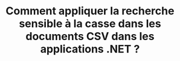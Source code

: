 ---
############################# Static ############################
layout: "auto-gen-gist"
draft: false
path: "fr/search/net/case-sensitive/csv/"
otherformats: PDF DOC DOT DOCX DOCM DOTX DOTM TXT ODT OTT RTF XLS XLT XLSX XLSM XLSB XLTX XLTM XLA XLAM ODS OTS TSV XML PPT PPS POT PPTX PPTM POTX POTM PPSX PPSM ODP PST OST EML EMLX MSG ONE ZIP XHTML MHTML MD CHM EPUB  FB2 

############################# Head ############################
head_title: "Appliquer la recherche de texte sensible à la casse dans les documents CSV via .NET"
head_description: "L'API GroupDocs.Search .NET permet aux programmeurs de logiciels d'appliquer une recherche de texte sensible à la casse et de trouver la séquence exacte de mots dans les documents CSV via l'API .NET."

############################# Header ############################
title: "Comment appliquer la recherche sensible à la casse dans les documents CSV dans les applications .NET ?"
description: "L'API GroupDocs.Search .NET permet aux développeurs de logiciels d'appliquer une recherche de texte sensible à la casse dans divers types de documents tels que PDF, HTML, DOCX, PPTX, XLSX et plus encore dans les applications .NET."

######################### Download Button #######################
button:
    enable: true

############################# About ############################
about:
    enable: true
    title: "Qu'est-ce que la recherche sensible à la casse et comment y parvenir via .NET ?"
    content: |
     Il existe de nombreuses techniques de recherche utiles qui peuvent aider les utilisateurs à rechercher dans divers types de documents une combinaison particulière de mots ou d'autres données. La recherche sensible à la casse est une technique très utile qui permet aux utilisateurs de rechercher des documents et des pages Web, que les lettres majuscules et minuscules soient traitées comme différentes ou égales. Par exemple, "Ordinateur", "ordinateur" et "ORDINATEUR" seront traités comme des mots dissemblables car la lettre "C" est majuscule dans le premier cas, minuscule dans le second et toutes les lettres majuscules dans le 3ème. GroupDocs.Search pour .NET est une API de recherche de documents hautes performances pratique qui permet aux créateurs de logiciels de créer des applications logicielles et des outils pour effectuer facilement la recherche de texte ainsi que l'indexation de documents. L'API prend en charge certains des formats de fichiers les plus couramment utilisés tels que PDF, HTML, e-mail Outlook, Microsoft Office Word, feuilles de calcul Excel, présentations PowerPoint, Outlook MSG, PST et bien d'autres. Une autre fonctionnalité utile est qu'il peut identifier les requêtes de recherche écrites dans une langue qui ne correspond pas à la disposition de votre clavier.

############################# content ############################
steps:
    enable: true
    block:
    - title_left: "Effectuez une recherche sensible à la casse dans CSV Documents via .NET"
      content_left: |
       L'API GroupDocs.Search .NET permet aux programmeurs de logiciels d'ajouter une fonctionnalité de recherche sensible à la casse dans leur propre application C# .NET. L'exemple de code .NET suivant illustre comment effectuer une recherche sensible à la casse avec une requête sous forme de texte dans des fichiers CSV avec seulement quelques lignes de code.

      title_right: "Appliquer la recherche sensible à la casse dans CSV Documents"
      content_right: |
         * Identifiez le chemin d'accès au dossier d'index ainsi qu'au dossier de documents.
         * Générer un index dans le dossier spécifié en appelant l'instance de la classe [Index](https://apireference.groupdocs.com/search/net/groupdocs.search/index/constructors/2)
         * Indexation des documents du dossier spécifié en appelant l'instance de la classe [Add](https://apireference.groupdocs.com/search/net/groupdocs.search.index/add/methods/1)
         * Initialise une nouvelle instance de la classe [SearchOptions](https://apireference.groupdocs.com/search/net/groupdocs.search.options/searchoptions)
         * Activation de la recherche sensible à la casse en appelant la méthode [UseCaseSensitiveSearch](https://apireference.groupdocs.com/search/net/groupdocs.search.options/searchoptions/properties/usecasesensitivesearch)
         * Définir la chaîne de recherche et commencer la recherche
         
        
      gisthash: "805df69ebb1145d5c15c212431de1395"
      gistfile: "case-sensitive_in_text_queries_dotnet.cs"

    - title_left: "Effectuer une recherche sensible à la casse sous forme d'objet via .NET"
      content_left: |
        GroupDocs.Search .NET donne aux développeurs de logiciels le pouvoir de découvrir des mots en gardant à l'esprit les lettres majuscules et minuscules dans l'application .NET. L'exemple de code .NET suivant illustre comment appliquer une recherche sensible à la casse avec une requête sous forme d'objet dans des documents CSV.

      title_right: "Effectuez une recherche sensible à la casse dans CSV Documents"
      content_right: |
        * Identifiez le chemin d'accès au dossier d'index ainsi qu'au dossier de documents.
        * Générer un index dans le dossier spécifié en appelant l'instance de la classe [Index](https://apireference.groupdocs.com/search/net/groupdocs.search/index/constructors/2)
        * Indexation des documents du dossier spécifié en appelant l'instance de la classe [Add](https://apireference.groupdocs.com/search/net/groupdocs.search.index/add/methods/1)
        * Initialise une nouvelle instance de la classe [SearchOptions](https://apireference.groupdocs.com/search/net/groupdocs.search.options/searchoptions)
        * Activation de la recherche sensible à la casse en appelant la méthode [UseCaseSensitiveSearch](https://apireference.groupdocs.com/search/net/groupdocs.search.options/searchoptions/properties/usecasesensitivesearch)
        * Création d'une requête de recherche sous forme d'objet en appelant la méthode [CreateWordQuery](https://apireference.groupdocs.com/search/net/groupdocs.search/searchquery/methods/createwordquery)
        * Lancer la recherche et afficher les résultats de la recherche
     
      gisthash: "846d0dd11f88a59d62f083e33e84286b"
      gistfile: "case-sensitive_search_in_object_queries_dotnet.cs"

    - title_left: "Configuration requise"
      content_left: |
       GroupDocs.Search pour .NET est pris en charge sur toutes les principales plates-formes et systèmes d'exploitation. Pour un guide complet de la configuration système requise, veuillez visiter [configuration système requise](https://docs.groupdocs.com/search/net/system-requirements/) avant d'exécuter le code ci-dessous, assurez-vous que les conditions préalables suivantes sont installées sur votre système:
         * Systèmes d'exploitation : Microsoft Windows, Linux, MacOS
         * Environnement de développement : Visual Studio, Xamarin, MonoDevelop etc.
         * Frameworks : .NET Framework, .NET Standard, .NET Core, Mono
         * Obtenez la dernière version de GroupDocs.Search pour les API .NET à partir de [NuGet](https://www.nuget.org/packages/GroupDocs.search/)
        
      title_right: "Pourquoi utiliser GroupDocs.Assembly"
      content_right: |
        * Création d'index de recherche en mémoire ainsi que sur disque.
        * Capacité d'indexation à partir d'un fichier, d'un flux ou d'une structure.
        * Prise en charge de l'indexation des documents protégés par mot de passe.
        * Prise en charge de la fusion de plusieurs index.
        * Filtrer le document lors de l'indexation de la recherche.
        * Prise en charge de la vérification orthographique lors de la recherche.
        * Les caractères mélangés sont entièrement pris en charge
        * Combinaison de différents types de recherche en une seule requête de recherche.
        * Prise en charge des recherches de mots simples et d'expressions régulières
        * Prise en charge complète du remplacement d'alias dans les requêtes de recherche.

demos:
    enable: true
        

more_formats:
    enable: true


back_to_top:
    enable: true
---